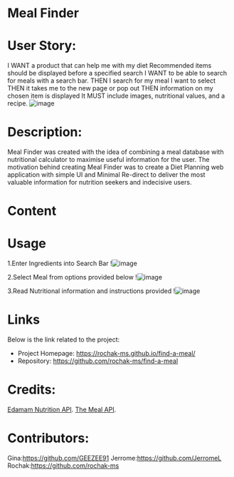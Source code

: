 # Meal Finder 

# User Story:
I WANT a product that can help me with my diet
Recommended items should be displayed before a specified search
I WANT to be able to search for meals with a search bar.
THEN I search for my meal I want to select
THEN it takes me to the new page or pop out
THEN information on my chosen item is displayed 
It MUST include images, nutritional values, and a recipe.
![image](https://user-images.githubusercontent.com/110377745/193543351-5e312fc0-37db-494c-a82f-8a7484edda4e.png)

# Description:
Meal Finder was created with the idea of combining a meal database with nutritional calculator to maximise useful information for the user.
The motivation behind creating Meal Finder was to create a Diet Planning web application with simple UI and Minimal Re-direct to deliver the most valuable information for nutrition seekers and indecisive users.

# Content

# Usage
1.Enter Ingredients into Search Bar
!![image](https://user-images.githubusercontent.com/110377745/193549974-b99627c9-c470-4679-a57b-153fa1ccb575.png)

2.Select Meal from options provided below
!![image](https://user-images.githubusercontent.com/110377745/193550090-f06e1960-77bf-480a-b8d6-5785acda22e1.png)

3.Read Nutritional information and instructions provided
!![image](https://user-images.githubusercontent.com/110377745/193549603-eaccb084-5a04-49cd-abbe-74ab20407260.png)

# Links
Below is the link related to the project:
- Project Homepage: https://rochak-ms.github.io/find-a-meal/
- Repository: https://github.com/rochak-ms/find-a-meal

# Credits:
[Edamam Nutrition API](https://www.edamam.com/).
[The Meal API]( https://www.themealdb.com/api.php).

# Contributors:
Gina:https://github.com/GEEZEE91
Jerrome:https://github.com/JerromeL
Rochak:https://github.com/rochak-ms

